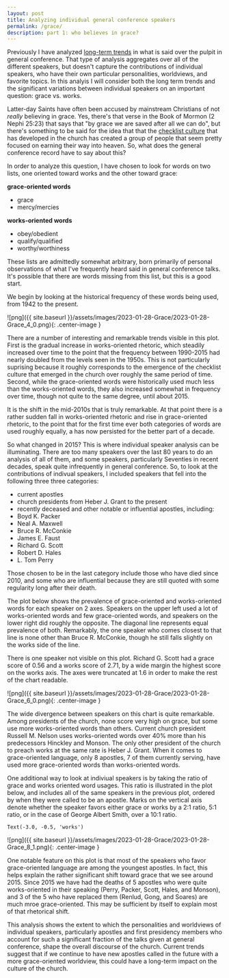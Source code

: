 ```yaml
---
layout: post
title: Analyzing individual general conference speakers
permalink: /grace/
description: part 1: who believes in grace?
---
```


Previously I have analyzed [long-term trends](https://qhspencer.github.io/lds-data-analysis/changes/) in what is said over the pulpit in general conference. That type of analysis aggregates over all of the different speakers, but doesn't capture the contributions of individual speakers, who have their own particular personalities, worldviews, and favorite topics. In this analyis I will consider both the long term trends and the significant variations between individual speakers on an important question: grace vs. works.

Latter-day Saints have often been accused by mainstream Christians of not _really_ believing in grace. Yes, there's that verse in the Book of Mormon (2 Nephi 25:23) that says that "by grace we are saved after all we can do", but there's something to be said for the idea that that the [checklist culture](https://qhspencer.github.io/lds-data-analysis/checklist/) that has developed in the church has created a group of people that seem pretty focused on earning their way into heaven. So, what does the general conference record have to say about this?

In order to analyze this question, I have chosen to look for words on two lists, one oriented toward works and the other toward grace:

**grace-oriented words**
- grace
- mercy/mercies

**works-oriented words**
- obey/obedient
- qualify/qualified
- worthy/worthiness

These lists are admittedly somewhat arbitrary, born primarily of personal observations of what I've frequently heard said in general conference talks. It's possible that there are words missing from this list, but this is a good start.

We begin by looking at the historical frequency of these words being used, from 1942 to the present.

![png]({{ site.baseurl }}/assets/images/2023-01-28-Grace/2023-01-28-Grace_4_0.png){: .center-image }

There are a number of interesting and remarkable trends visible in this plot. First is the gradual increase in works-oriented rhetoric, which steadily increased over time to the point that the frequency between 1990-2015 had nearly doubled from the levels seen in the 1950s. This is not particularly suprising because it roughly corresponds to the emergence of the checklist culture that emerged in the church over roughly the same period of time. Second, while the grace-oriented words were historically used much less than the works-oriented words, they also increased somewhat in frequency over time, though not quite to the same degree, until about 2015.

It is the shift in the mid-2010s that is truly remarkable. At that point there is a rather sudden fall in works-oriented rhetoric and rise in grace-oriented rhetoric, to the point that for the first time ever both categories of words are used roughly equally, a has now persisted for the better part of a decade.

So what changed in 2015? This is where individual speaker analysis can be illuminating. There are too many speakers over the last 80 years to do an analysis of all of them, and some speakers, particularly Seventies in recent decades, speak quite infrequently in general conference. So, to look at the contributions of indivual speakers, I included speakers that fell into the following three three categories:
 - current apostles
 - church presidents from Heber J. Grant to the present
 - recently deceased and other notable or influential apostles, including:
  - Boyd K. Packer
  - Neal A. Maxwell
  - Bruce R. McConkie
  - James E. Faust
  - Richard G. Scott
  - Robert D. Hales
  - L. Tom Perry

Those chosen to be in the last category include those who have died since 2010, and some who are influential because they are still quoted with some regularity long after their death.

The plot below shows the prevalence of grace-oriented and works-oriented words for each speaker on 2 axes. Speakers on the upper left used a lot of works-oriented words and few grace-oriented words, and speakers on the lower right did roughly the opposite. The diagonal line represents equal prevalence of both. Remarkably, the one speaker who comes closest to that line is none other than Bruce R. McConkie, though he still falls slightly on the works side of the line.

There is one speaker not visible on this plot. Richard G. Scott had a grace score of 0.56 and a works score of 2.71, by a wide margin the highest score on the works axis. The axes were truncated at 1.6 in order to make the rest of the chart readable.

![png]({{ site.baseurl }}/assets/images/2023-01-28-Grace/2023-01-28-Grace_6_0.png){: .center-image }

The wide divergence between speakers on this chart is quite remarkable. Among presidents of the church, none score very high on grace, but some use more works-oriented words than others. Current church president Russell M. Nelson uses works-oriented words over 40% more than his predecessors Hinckley and Monson. The only other president of the church to preach works at the same rate is Heber J. Grant. When it comes to grace-oriented language, only 8 apostles, 7 of them currently serving, have used more grace-oriented words than works-oriented words.

One additional way to look at indiviual speakers is by taking the ratio of grace and works oriented word usages. This ratio is illustrated in the plot below, and includes all of the same speakers in the previous plot, ordered by when they were called to be an apostle. Marks on the vertical axis denote whether the speaker favors either grace or works by a 2:1 ratio, 5:1 ratio, or in the case of George Albert Smith, over a 10:1 ratio.




    Text(-3.0, -0.5, 'works')



![png]({{ site.baseurl }}/assets/images/2023-01-28-Grace/2023-01-28-Grace_8_1.png){: .center-image }

One notable feature on this plot is that most of the speakers who favor grace-oriented language are among the youngest apostles. In fact, this helps explain the rather significant shift toward grace that we see around 2015. Since 2015 we have had the deaths of 5 apostles who were quite works-oriented in their speaking (Perry, Packer, Scott, Hales, and Monson), and 3 of the 5 who have replaced them (Renlud, Gong, and Soares) are much mroe grace-oriented. This may be sufficient by itself to explain most of that rhetorical shift.

This analysis shows the extent to which the personalities and worldviews of individual speakers, particularly apostles and first presidency members who account for such a significant fraction of the talks given at general conference, shape the overall discourse of the church. Current trends suggest that if we continue to have new apostles called in the future with a more grace-oriented worldview, this could have a long-term impact on the culture of the church.
